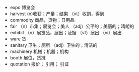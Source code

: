- expo   博览会
- harvest  (n)收获；产量；结果   （vt）收割，得到
- commodity  商品，货物；日用品
- fair   （n）市集；展览会；美人  （adj）公平的；美丽的；晴朗的
- exhibit  （n）展览品，展出；证据   （vt）展出   （vi）展出
- ware  货
- sanitary  卫生；厕所    （adj）卫生的；清洁的
- machinery  机械；机器；机构
- booth  展位，货摊
- quotation  报价； 引用； 引证